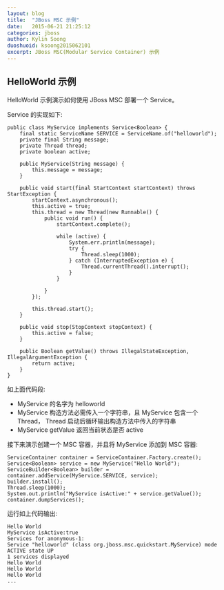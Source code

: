 ```yaml
---
layout: blog
title:  "JBoss MSC 示例"
date:   2015-06-21 21:25:12
categories: jboss
author: Kylin Soong
duoshuoid: ksoong2015062101
excerpt: JBoss MSC(Modular Service Container) 示例  
---
```


## HelloWorld 示例

HelloWorld 示例演示如何使用 JBoss MSC 部署一个 Service。

Service 的实现如下:

~~~
public class MyService implements Service<Boolean> {	
    final static ServiceName SERVICE = ServiceName.of("helloworld");
    private final String message;
    private Thread thread;
    private boolean active;

    public MyService(String message) {
        this.message = message;
    }

    public void start(final StartContext startContext) throws StartException {
        startContext.asynchronous();
        this.active = true;
        this.thread = new Thread(new Runnable() {
            public void run() {
                startContext.complete();

                while (active) {
                    System.err.println(message);
                    try {
                        Thread.sleep(1000);
                    } catch (InterruptedException e) {
                    	Thread.currentThread().interrupt();
                    }
                }

            }
        });

        this.thread.start();
    }

    public void stop(StopContext stopContext) {
        this.active = false;
    }

    public Boolean getValue() throws IllegalStateException, IllegalArgumentException {
        return active;
    }
}
~~~

如上面代码段:

* MyService 的名字为 helloworld
* MyService 构造方法必需传入一个字符串，且 MyService 包含一个 Thread， Thread 启动后循环输出构造方法中传入的字符串
* MyService getValue 返回当前状态是否 active

接下来演示创建一个 MSC 容器，并且将 MyService 添加到 MSC 容器:

~~~
ServiceContainer container = ServiceContainer.Factory.create(); 
Service<Boolean> service = new MyService("Hello World");
ServiceBuilder<Boolean> builder = container.addService(MyService.SERVICE, service);
builder.install();
Thread.sleep(1000);
System.out.println("MyService isActive:" + service.getValue());
container.dumpServices();
~~~

运行如上代码输出:

~~~
Hello World
MyService isActive:true
Services for anonymous-1:
Service "helloworld" (class org.jboss.msc.quickstart.MyService) mode ACTIVE state UP
1 services displayed
Hello World
Hello World
Hello World
...
~~~ 
